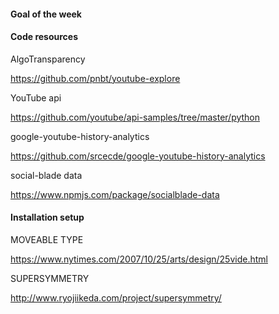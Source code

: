 #### Goal of the week


#### Code resources
AlgoTransparency

https://github.com/pnbt/youtube-explore

YouTube api

https://github.com/youtube/api-samples/tree/master/python


google-youtube-history-analytics

https://github.com/srcecde/google-youtube-history-analytics


social-blade data

https://www.npmjs.com/package/socialblade-data

#### Installation setup
MOVEABLE TYPE 

https://www.nytimes.com/2007/10/25/arts/design/25vide.html

SUPERSYMMETRY

http://www.ryojiikeda.com/project/supersymmetry/
